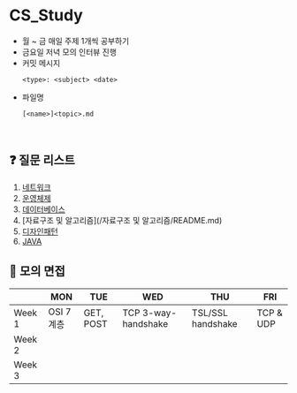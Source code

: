 # CS_Study

- 월 ~ 금 매일 주제 1개씩 공부하기 
- 금요일 저녁 모의 인터뷰 진행 
- 커밋 메시지   
  ```  
  <type>: <subject> <date>
  ```
- 파일명
  ```
  [<name>]<topic>.md
  ```

</br>

## ❓ 질문 리스트 
1. [네트워크](/네트워크/README.md)
2. [운영체제](/운영체제/README.md)
3. [데이터베이스](/데이터베이스/README.md) 
4. [자료구조 및 알고리즘](/자료구조 및 알고리즘/README.md) 
5. [디자인패턴](/디자인패턴/README.md)
6. [JAVA](/JAVA/README.md)

## 🎤 모의 면접
| |MON|TUE|WED|THU|FRI|
|---|---|---|---|---|---|
|Week 1|OSI 7계층|GET, POST|TCP 3-way-handshake|TSL/SSL handshake|TCP & UDP|
|Week 2|
|Week 3|
